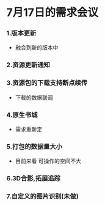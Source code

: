 # 7月17日的需求会议

### 1.版本更新 
* 融合到新的版本中

### 2.资源更新通知

### 3.资源包的下载支持断点续传

* 下载的数据联调

### 4.原生书城
* 需求重新定

### 5.打包的数据量大小
* 目前来看 可操作的空间不大

### 6.3D合影,拓展追踪

### 7.自定义的图片识别(未做)